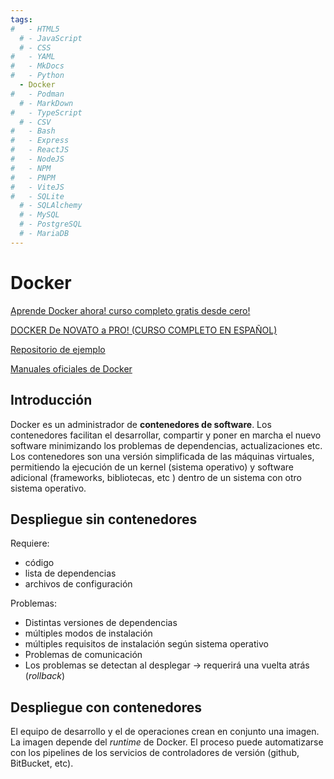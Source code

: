 ```yaml
---
tags:
#   - HTML5
  # - JavaScript
  # - CSS
#   - YAML
#   - MkDocs
#   - Python
  - Docker
#   - Podman
  # - MarkDown
#   - TypeScript
  # - CSV
#   - Bash
#   - Express
#   - ReactJS
#   - NodeJS
#   - NPM
#   - PNPM
#   - ViteJS
#   - SQLite
  # - SQLAlchemy
  # - MySQL
  # - PostgreSQL
  # - MariaDB
---
```






# Docker




[Aprende Docker ahora! curso completo gratis desde cero!](https://www.youtube.com/watch?v=4Dko5W96WHg)


[DOCKER De NOVATO a PRO! (CURSO COMPLETO EN ESPAÑOL)](https://youtu.be/CV_Uf3Dq-EU?list=PLEI4UgZ2UclHp7pugJExZhRUGBuNhMGsN&t=1166)



[Repositorio de ejemplo](https://github.com/nschurmann/mongoapp-curso-docker)


[Manuales oficiales de Docker](https://docs.docker.com/reference/)

## Introducción


Docker es un administrador de **contenedores de software**. 
Los contenedores facilitan el desarrollar,
compartir y poner en marcha el nuevo software minimizando los problemas de dependencias, 
actualizaciones etc. 
Los contenedores son una versión simplificada de las máquinas virtuales, 
permitiendo la ejecución de un kernel (sistema operativo) y software adicional (frameworks, bibliotecas, etc )
dentro de un sistema con otro sistema operativo. 

## Despliegue sin contenedores

Requiere:

- código
- lista de dependencias 
- archivos de configuración

Problemas:

- Distintas versiones de dependencias
- múltiples modos de instalación
- múltiples requisitos de instalación según sistema operativo
- Problemas de comunicación
- Los problemas se detectan al desplegar → requerirá una vuelta atrás (*rollback*)

## Despliegue con contenedores

El equipo de desarrollo y el de operaciones crean en conjunto una imagen. 
La imagen depende del *runtime* de Docker. 
El proceso puede automatizarse con los pipelines  de los servicios de controladores de versión (github, BitBucket, etc).

